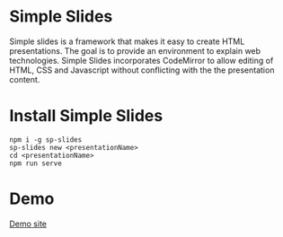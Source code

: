 # Simple Slides
Simple slides is a framework that makes it easy to create HTML presentations. 
The goal is to provide an environment to explain web technologies. 
Simple Slides incorporates CodeMirror to allow editing of HTML, 
CSS and Javascript without conflicting with the the presentation content.
# Install Simple Slides
```shell
npm i -g sp-slides
sp-slides new <presentationName>
cd <presentationName>
npm run serve
```
# Demo
[Demo site](https://sp-slides.daaif.net)

